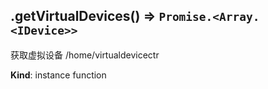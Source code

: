 <a name="module_miot/Device--module.exports..IDevice+getVirtualDevices"></a>

## .getVirtualDevices() ⇒ <code>Promise.&lt;Array.&lt;IDevice&gt;&gt;</code>
获取虚拟设备 /home/virtualdevicectr

**Kind**: instance function  
